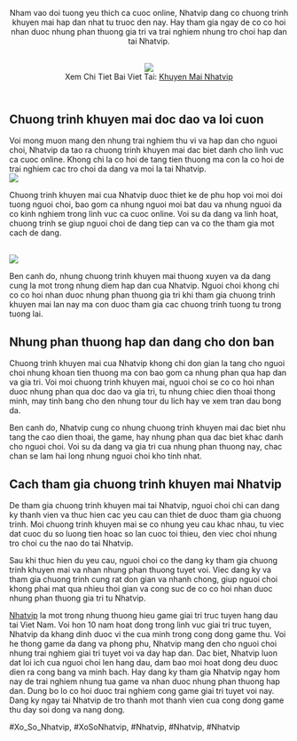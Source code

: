 <header>

<p>Nham vao doi tuong yeu thich ca cuoc online, Nhatvip dang co chuong trinh khuyen mai hap dan nhat tu truoc den nay. Hay tham gia ngay de co co hoi nhan duoc nhung phan thuong gia tri va trai nghiem nhung tro choi hap dan tai Nhatvip.</p><br><img src="https://nhatvip.plus/wp-content/uploads/2025/03/uu-dai-rieng.jpg"></br>
Xem Chi Tiet Bai Viet Tai: <a href="https://nhatvip.plus/khuyen-mai-nhatvip/">Khuyen Mai Nhatvip</a>
</header><section>
<h2>Chuong trinh khuyen mai doc dao va loi cuon</h2>
<p>Voi mong muon mang den nhung trai nghiem thu vi va hap dan cho nguoi choi, Nhatvip da tao ra chuong trinh khuyen mai dac biet danh cho linh vuc ca cuoc online. Khong chi la co hoi de tang tien thuong ma con la co hoi de trai nghiem cac tro choi da dang va moi la tai Nhatvip.<br><img src="https://nhatvip.plus/wp-content/uploads/2025/03/nhung-dieu-can-biet.jpg"></br>
<p>Chuong trinh khuyen mai cua Nhatvip duoc thiet ke de phu hop voi moi doi tuong nguoi choi, bao gom ca nhung nguoi moi bat dau va nhung nguoi da co kinh nghiem trong linh vuc ca cuoc online. Voi su da dang va linh hoat, chuong trinh se giup nguoi choi de dang tiep can va co the tham gia mot cach de dang.</p><br><img src="https://nhatvip.plus/wp-content/uploads/2025/03/uu-dai-rieng.jpg"></br>
<p>Ben canh do, nhung chuong trinh khuyen mai thuong xuyen va da dang cung la mot trong nhung diem hap dan cua Nhatvip. Nguoi choi khong chi co co hoi nhan duoc nhung phan thuong gia tri khi tham gia chuong trinh khuyen mai lan nay ma con duoc tham gia cac chuong trinh tuong tu trong tuong lai.
</section><section>
<h2>Nhung phan thuong hap dan dang cho don ban</h2>
<p>Chuong trinh khuyen mai cua Nhatvip khong chi don gian la tang cho nguoi choi nhung khoan tien thuong ma con bao gom ca nhung phan qua hap dan va gia tri. Voi moi chuong trinh khuyen mai, nguoi choi se co co hoi nhan duoc nhung phan qua doc dao va gia tri, tu nhung chiec dien thoai thong minh, may tinh bang cho den nhung tour du lich hay ve xem tran dau bong da.</p>
<p>Ben canh do, Nhatvip cung co nhung chuong trinh khuyen mai dac biet nhu tang the cao dien thoai, the game, hay nhung phan qua dac biet khac danh cho nguoi choi. Voi su da dang va gia tri cua nhung phan thuong nay, chac chan se lam hai long nhung nguoi choi kho tinh nhat.
</section><section>
<h2>Cach tham gia chuong trinh khuyen mai Nhatvip</h2>
<p>De tham gia chuong trinh khuyen mai tai Nhatvip, nguoi choi chi can dang ky thanh vien va thuc hien cac yeu cau can thiet de duoc tham gia chuong trinh. Moi chuong trinh khuyen mai se co nhung yeu cau khac nhau, tu viec dat cuoc du so luong tien hoac so lan cuoc toi thieu, den viec choi nhung tro choi cu the nao do tai Nhatvip.</p>
<p>Sau khi thuc hien du yeu cau, nguoi choi co the dang ky tham gia chuong trinh khuyen mai va nhan nhung phan thuong tuyet voi. Viec dang ky va tham gia chuong trinh cung rat don gian va nhanh chong, giup nguoi choi khong phai mat qua nhieu thoi gian va cong suc de co co hoi nhan duoc nhung phan thuong gia tri tu Nhatvip.</p>
</section><p><a href="https://nhatvip.plus/">Nhatvip</a> la mot trong nhung thuong hieu game giai tri truc tuyen hang dau tai Viet Nam. Voi hon 10 nam hoat dong trong linh vuc giai tri truc tuyen, Nhatvip da khang dinh duoc vi the cua minh trong cong dong game thu. Voi he thong game da dang va phong phu, Nhatvip mang den cho nguoi choi nhung trai nghiem giai tri tuyet voi va day hap dan. Dac biet, Nhatvip luon dat loi ich cua nguoi choi len hang dau, dam bao moi hoat dong deu duoc dien ra cong bang va minh bach. Hay dang ky tham gia Nhatvip ngay hom nay de trai nghiem nhung tua game va nhan duoc nhung phan thuong hap dan. Dung bo lo co hoi duoc trai nghiem cong game giai tri tuyet voi nay. Dang ky ngay tai Nhatvip de tro thanh mot thanh vien cua cong dong game thu day soi dong va nang dong.</p>
#Xo_So_Nhatvip, #XoSoNhatvip, #Nhatvip, #Nhatvip, #Nhatvip
